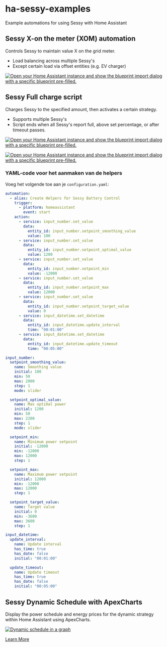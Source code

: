 # ha-sessy-examples
Example automations for using Sessy with Home Assistant

## Sessy X-on the meter (XOM) automation
Controls Sessy to maintain value X on the grid meter.
- Load balancing across multiple Sessy's
- Except certain load via offset entities (e.g. EV charger)

[![Open your Home Assistant instance and show the blueprint import dialog with a specific blueprint pre-filled.](https://my.home-assistant.io/badges/blueprint_import.svg)](https://my.home-assistant.io/redirect/blueprint_import/?blueprint_url=https%3A%2F%2Fgithub.com%2FPimDoos%2Fha-sessy-examples%2Fblob%2Fmain%2Fblueprints%2Fautomation%2Fsessy%2Fsessy-xom.yaml)


## Sessy Full charge script
Charges Sessy to the specified amount, then activates a certain strategy.
- Supports multiple Sessy's
- Script ends when all Sessy's report full, above set percentage, or after timeout passes.

[![Open your Home Assistant instance and show the blueprint import dialog with a specific blueprint pre-filled.](https://my.home-assistant.io/badges/blueprint_import.svg)](https://my.home-assistant.io/redirect/blueprint_import/?blueprint_url=https%3A%2F%2Fgithub.com%2FPimDoos%2Fha-sessy-examples%2Fblob%2Fmain%2Fblueprints%2Fscript%2Fsessy%2Fsessy-full-charge.yaml)


[![Open your Home Assistant instance and show the blueprint import dialog with a specific blueprint pre-filled.](https://my.home-assistant.io/badges/blueprint_import.svg)](https://my.home-assistant.io/redirect/blueprint_import/?blueprint_url=https%3A%2F%2Fgithub.com%2FPimDoos%2Fha-sessy-examples%2Fblob%2Fmain%2Fblueprints%2Fautomation%2Fsessy%2Fsessy-xom.yaml)

### YAML-code voor het aanmaken van de helpers

Voeg het volgende toe aan je `configuration.yaml`:

```yaml
automation:
  - alias: Create Helpers for Sessy Battery Control
    trigger:
      - platform: homeassistant
        event: start
    action:
      - service: input_number.set_value
        data:
          entity_id: input_number.setpoint_smoothing_value
          value: 100
      - service: input_number.set_value
        data:
          entity_id: input_number.setpoint_optimal_value
          value: 1200
      - service: input_number.set_value
        data:
          entity_id: input_number.setpoint_min
          value: -12000
      - service: input_number.set_value
        data:
          entity_id: input_number.setpoint_max
          value: 12000
      - service: input_number.set_value
        data:
          entity_id: input_number.setpoint_target_value
          value: 0
      - service: input_datetime.set_datetime
        data:
          entity_id: input_datetime.update_interval
          time: "00:01:00"
      - service: input_datetime.set_datetime
        data:
          entity_id: input_datetime.update_timeout
          time: "00:05:00"

input_number:
  setpoint_smoothing_value:
    name: Smoothing value
    initial: 100
    min: 50
    max: 2000
    step: 1
    mode: slider

  setpoint_optimal_value:
    name: Max optimal power
    initial: 1200
    min: 50
    max: 2200
    step: 1
    mode: slider

  setpoint_min:
    name: Minimum power setpoint
    initial: -12000
    min: -12000
    max: 12000
    step: 1

  setpoint_max:
    name: Maximum power setpoint
    initial: 12000
    min: -12000
    max: 12000
    step: 1

  setpoint_target_value:
    name: Target value
    initial: 0
    min: -3600
    max: 3600
    step: 1

input_datetime:
  update_interval:
    name: Update interval
    has_time: true
    has_date: false
    initial: "00:01:00"

  update_timeout:
    name: Update timeout
    has_time: true
    has_date: false
    initial: "00:05:00"
```

## Sessy Dynamic Schedule with ApexCharts
Display the power schedule and energy prices for the dynamic strategy within Home Assistant using ApexCharts. 

[![Dynamic schedule in a graph](cards/DynamicSchedule.png)](cards/DynamicSchedule.md)

[Learn More](cards/DynamicSchedule.md)